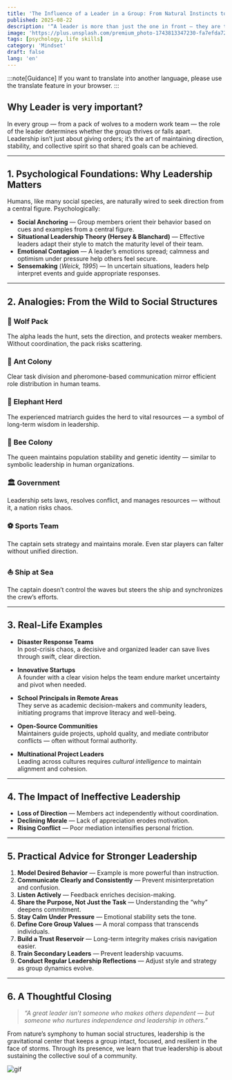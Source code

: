 ```yaml
---
title: 'The Influence of a Leader in a Group: From Natural Instincts to Human Strategy'
published: 2025-08-22
description: '“A leader is more than just the one in front — they are the heartbeat that keeps the group alive and moving.”'
image: 'https://plus.unsplash.com/premium_photo-1743813347230-fa7efda728dd?w=600&auto=format&fit=crop&q=60&ixlib=rb-4.1.0&ixid=M3wxMjA3fDB8MHxwaG90by1yZWxhdGVkfDE1NXx8fGVufDB8fHx8fA%3D%3D'
tags: [psychology, life skills]
category: 'Mindset'
draft: false 
lang: 'en'
---
```


:::note[Guidance]
If you want to translate into another language, please use the translate feature in your browser.
:::

## Why Leader is very important?

In every group — from a pack of wolves to a modern work team — the role of the leader determines whether the group thrives or falls apart. Leadership isn’t just about giving orders; it’s the art of maintaining direction, stability, and collective spirit so that shared goals can be achieved.

---

## **1. Psychological Foundations: Why Leadership Matters**

Humans, like many social species, are naturally wired to seek direction from a central figure. Psychologically:

- **Social Anchoring** — Group members orient their behavior based on cues and examples from a central figure.
- **Situational Leadership Theory (Hersey & Blanchard)** — Effective leaders adapt their style to match the maturity level of their team.
- **Emotional Contagion** — A leader’s emotions spread; calmness and optimism under pressure help others feel secure.
- **Sensemaking** (*Weick, 1995*) — In uncertain situations, leaders help interpret events and guide appropriate responses.

---

## **2. Analogies: From the Wild to Social Structures**

### 🐺 **Wolf Pack**  
The alpha leads the hunt, sets the direction, and protects weaker members. Without coordination, the pack risks scattering.

### 🐜 **Ant Colony**  
Clear task division and pheromone-based communication mirror efficient role distribution in human teams.

### 🐘 **Elephant Herd**  
The experienced matriarch guides the herd to vital resources — a symbol of long-term wisdom in leadership.

### 🐝 **Bee Colony**  
The queen maintains population stability and genetic identity — similar to symbolic leadership in human organizations.

### 🏛 **Government**  
Leadership sets laws, resolves conflict, and manages resources — without it, a nation risks chaos.

### ⚽ **Sports Team**  
The captain sets strategy and maintains morale. Even star players can falter without unified direction.

### ⛵ **Ship at Sea**  
The captain doesn’t control the waves but steers the ship and synchronizes the crew’s efforts.

---

## **3. Real-Life Examples**

- **Disaster Response Teams**  
  In post-crisis chaos, a decisive and organized leader can save lives through swift, clear direction.

- **Innovative Startups**  
  A founder with a clear vision helps the team endure market uncertainty and pivot when needed.

- **School Principals in Remote Areas**  
  They serve as academic decision-makers and community leaders, initiating programs that improve literacy and well-being.

- **Open-Source Communities**  
  Maintainers guide projects, uphold quality, and mediate contributor conflicts — often without formal authority.

- **Multinational Project Leaders**  
  Leading across cultures requires *cultural intelligence* to maintain alignment and cohesion.

---

## **4. The Impact of Ineffective Leadership**

- **Loss of Direction** — Members act independently without coordination.
- **Declining Morale** — Lack of appreciation erodes motivation.
- **Rising Conflict** — Poor mediation intensifies personal friction.

---

## **5. Practical Advice for Stronger Leadership**

1. **Model Desired Behavior** — Example is more powerful than instruction.  
2. **Communicate Clearly and Consistently** — Prevent misinterpretation and confusion.  
3. **Listen Actively** — Feedback enriches decision-making.  
4. **Share the Purpose, Not Just the Task** — Understanding the “why” deepens commitment.  
5. **Stay Calm Under Pressure** — Emotional stability sets the tone.  
6. **Define Core Group Values** — A moral compass that transcends individuals.  
7. **Build a Trust Reservoir** — Long-term integrity makes crisis navigation easier.  
8. **Train Secondary Leaders** — Prevent leadership vacuums.  
9. **Conduct Regular Leadership Reflections** — Adjust style and strategy as group dynamics evolve.

---

## **6. A Thoughtful Closing**

> *“A great leader isn’t someone who makes others dependent — but someone who nurtures independence and leadership in others.”*

From nature’s symphony to human social structures, leadership is the gravitational center that keeps a group intact, focused, and resilient in the face of storms. Through its presence, we learn that true leadership is about sustaining the collective soul of a community.

![gif](https://media.tenor.com/6MT5MVVI5VkAAAAM/anime.gif)